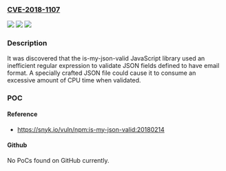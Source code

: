 ### [CVE-2018-1107](https://cve.mitre.org/cgi-bin/cvename.cgi?name=CVE-2018-1107)
![](https://img.shields.io/static/v1?label=Product&message=nodejs-is-my-json-valid&color=blue)
![](https://img.shields.io/static/v1?label=Version&message=n%2Fa&color=blue)
![](https://img.shields.io/static/v1?label=Vulnerability&message=CWE-400&color=brighgreen)

### Description

It was discovered that the is-my-json-valid JavaScript library used an inefficient regular expression to validate JSON fields defined to have email format. A specially crafted JSON file could cause it to consume an excessive amount of CPU time when validated.

### POC

#### Reference
- https://snyk.io/vuln/npm:is-my-json-valid:20180214

#### Github
No PoCs found on GitHub currently.

